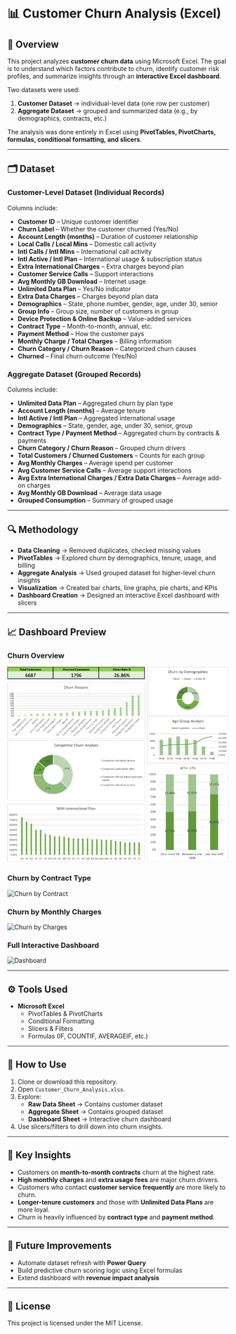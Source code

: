 # 📊 Customer Churn Analysis (Excel)  

## 📌 Overview  
This project analyzes **customer churn data** using Microsoft Excel. The goal is to understand which factors contribute to churn, identify customer risk profiles, and summarize insights through an **interactive Excel dashboard**.  

Two datasets were used:  
1. **Customer Dataset** → individual-level data (one row per customer)  
2. **Aggregate Dataset** → grouped and summarized data (e.g., by demographics, contracts, etc.)  

The analysis was done entirely in Excel using **PivotTables, PivotCharts, formulas, conditional formatting, and slicers**.  

---

## 🗂 Dataset  

### Customer-Level Dataset (Individual Records)  
Columns include:  
- **Customer ID** – Unique customer identifier  
- **Churn Label** – Whether the customer churned (Yes/No)  
- **Account Length (months)** – Duration of customer relationship  
- **Local Calls / Local Mins** – Domestic call activity  
- **Intl Calls / Intl Mins** – International call activity  
- **Intl Active / Intl Plan** – International usage & subscription status  
- **Extra International Charges** – Extra charges beyond plan  
- **Customer Service Calls** – Support interactions  
- **Avg Monthly GB Download** – Internet usage  
- **Unlimited Data Plan** – Yes/No indicator  
- **Extra Data Charges** – Charges beyond plan data  
- **Demographics** – State, phone number, gender, age, under 30, senior  
- **Group Info** – Group size, number of customers in group  
- **Device Protection & Online Backup** – Value-added services  
- **Contract Type** – Month-to-month, annual, etc.  
- **Payment Method** – How the customer pays  
- **Monthly Charge / Total Charges** – Billing information  
- **Churn Category / Churn Reason** – Categorized churn causes  
- **Churned** – Final churn outcome (Yes/No)  

### Aggregate Dataset (Grouped Records)  
Columns include:  
- **Unlimited Data Plan** – Aggregated churn by plan type  
- **Account Length (months)** – Average tenure  
- **Intl Active / Intl Plan** – Aggregated international usage  
- **Demographics** – State, gender, age, under 30, senior, group  
- **Contract Type / Payment Method** – Aggregated churn by contracts & payments  
- **Churn Category / Churn Reason** – Grouped churn drivers  
- **Total Customers / Churned Customers** – Counts for each group  
- **Avg Monthly Charges** – Average spend per customer  
- **Avg Customer Service Calls** – Average support interactions  
- **Avg Extra International Charges / Extra Data Charges** – Average add-on charges  
- **Avg Monthly GB Download** – Average data usage  
- **Grouped Consumption** – Summary of grouped usage  

---

## 🔍 Methodology  
- **Data Cleaning** → Removed duplicates, checked missing values  
- **PivotTables** → Explored churn by demographics, tenure, usage, and billing  
- **Aggregate Analysis** → Used grouped dataset for higher-level churn insights  
- **Visualization** → Created bar charts, line graphs, pie charts, and KPIs  
- **Dashboard Creation** → Designed an interactive Excel dashboard with slicers  

---

## 📈 Dashboard Preview  

### Churn Overview  
![Churn Overview](images/overview)  

### Churn by Contract Type  
![Churn by Contract](images/churn_contract.png)  

### Churn by Monthly Charges  
![Churn by Charges](images/churn_charges.png)  

### Full Interactive Dashboard  
![Dashboard](images/dashboard.png)  

---

## ⚙️ Tools Used  
- **Microsoft Excel**  
  - PivotTables & PivotCharts  
  - Conditional Formatting  
  - Slicers & Filters  
  - Formulas (IF, COUNTIF, AVERAGEIF, etc.)  

---

## 🚀 How to Use  
1. Clone or download this repository.  
2. Open `Customer_Churn_Analysis.xlsx`.  
3. Explore:  
   - **Raw Data Sheet** → Contains customer dataset  
   - **Aggregate Sheet** → Contains grouped dataset  
   - **Dashboard Sheet** → Interactive churn dashboard  
4. Use slicers/filters to drill down into churn insights.  

---

## 📌 Key Insights  
- Customers on **month-to-month contracts** churn at the highest rate.  
- **High monthly charges** and **extra usage fees** are major churn drivers.  
- Customers who contact **customer service frequently** are more likely to churn.  
- **Longer-tenure customers** and those with **Unlimited Data Plans** are more loyal.  
- Churn is heavily influenced by **contract type** and **payment method**.  

---

## 🔮 Future Improvements  
- Automate dataset refresh with **Power Query**  
- Build predictive churn scoring logic using Excel formulas  
- Extend dashboard with **revenue impact analysis**  

---

## 📝 License  
This project is licensed under the MIT License.  
